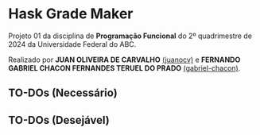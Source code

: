 # Hask Grade Maker

Projeto 01 da disciplina de **Programação Funcional** do 2º quadrimestre de 2024 da Universidade Federal do ABC.

Realizado por **JUAN OLIVEIRA DE CARVALHO** [(juanocv)](https://github.com/juanocv) e **FERNANDO GABRIEL CHACON FERNANDES TERUEL DO PRADO** [(gabriel-chacon)](https://github.com/gabriel-chacon).

## TO-DOs (Necessário)

## TO-DOs (Desejável)
